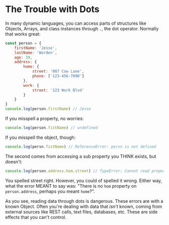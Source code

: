 # The Trouble with Dots

In many dynamic languages, you can access parts of structures like Objects, Arrays, and class instances through `.`, the dot operator. Normally that works great:

```javascript
const person = {
    firstName: 'Jesse',
    lastName: 'Warden',
    age: 39,
    address: {
        home: {
            street: '007 Cow Lane',
            phone: ['123-456-7890']
        },
        work: {
            street: '123 Work Blvd'
        }
    }
}
console.log(person.firstName) // Jesse
```

If you misspell a property, no worries:

```javascript
console.log(person.fistName) // undefined
```

If you misspell the object, though:

```javascript
console.log(persn.fistName) // ReferenceError: persn is not defined
```

The second comes from accessing a sub property you THINK exists, but doesn't:

```javascript
console.log(person.address.hom.street) // TypeError: Cannot read property 'street' of undefined
```

You spelled street right. However, you could of spelled it wrong. Either way, what the error MEANT to say was: "There is no `hom` property on `person.address`, perhaps you meant `home`?".

As you see, reading data through dots is dangerous. These errors are with a known Object. Often you're dealing with data that _isn't_ known, coming from external sources like REST calls, text files, databases, etc. These are side effects that you can't control.
